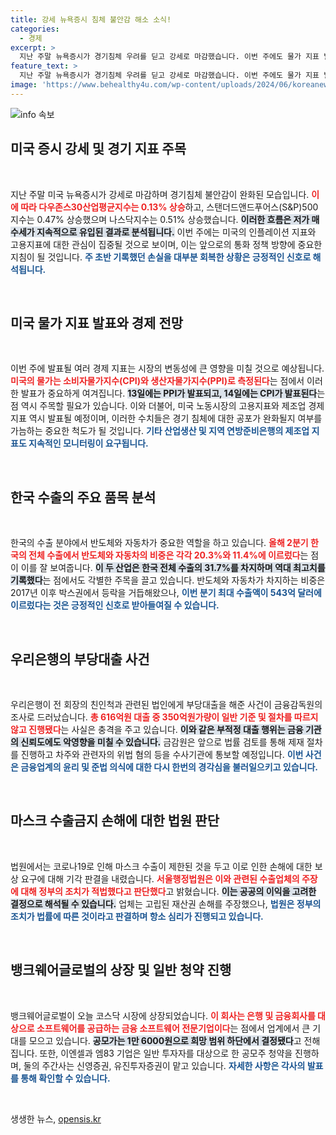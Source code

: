 ```yaml
---
title: 강세 뉴욕증시 침체 불안감 해소 소식!
categories:
  - 경제
excerpt: >
  지난 주말 뉴욕증시가 경기침체 우려를 딛고 강세로 마감했습니다. 이번 주에도 물가 지표 발표를 앞두고 관심이 집중되고 있으며, 한국의 반도체와 자동차 수출 비중이 역대 최고치를 기록했습니다.
feature_text: >
  지난 주말 뉴욕증시가 경기침체 우려를 딛고 강세로 마감했습니다. 이번 주에도 물가 지표 발표를 앞두고 관심이 집중되고 있으며, 한국의 반도체와 자동차 수출 비중이 역대 최고치를 기록했습니다.
image: 'https://www.behealthy4u.com/wp-content/uploads/2024/06/koreanews.jpg'
---
```


<p><img src="https://www.behealthy4u.com/wp-content/uploads/2024/06/koreanews.jpg" alt="info 속보" /></p>

<h2 data-ke-size="size26">미국 증시 강세 및 경기 지표 주목</h2>

<p data-ke-size="size16">&nbsp;</p>

<p>지난 주말 미국 뉴욕증시가 강세로 마감하며 경기침체 불안감이 완화된 모습입니다. <b><span style="color: #ee2323;">이에 따라 다우존스30산업평균지수는 0.13% 상승</span></b>하고, 스탠더드앤드푸어스(S&amp;P)500지수는 0.47% 상승했으며 나스닥지수는 0.51% 상승했습니다. <b><span style="background-color: #21538527;">이러한 흐름은 저가 매수세가 지속적으로 유입된 결과로 분석됩니다.</span></b> 
이번 주에는 미국의 인플레이션 지표와 고용지표에 대한 관심이 집중될 것으로 보이며, 이는 앞으로의 통화 정책 방향에 중요한 지침이 될 것입니다. <b><span style="color: #1a5490;">주 초반 기록했던 손실을 대부분 회복한 상황은 긍정적인 신호로 해석됩니다.</span></b></p>

<p data-ke-size="size16">&nbsp;</p>

<h2 data-ke-size="size26">미국 물가 지표 발표와 경제 전망</h2>

<p data-ke-size="size16">&nbsp;</p>

<p>이번 주에 발표될 여러 경제 지표는 시장의 변동성에 큰 영향을 미칠 것으로 예상됩니다. <b><span style="color: #ee2323;">미국의 물가는 소비자물가지수(CPI)와 생산자물가지수(PPI)로 측정된다</span></b>는 점에서 이러한 발표가 중요하게 여겨집니다. <b><span style="background-color: #21538527;">13일에는 PPI가 발표되고, 14일에는 CPI가 발표된다</span></b>는 점 역시 주목할 필요가 있습니다. 
이와 더불어, 미국 노동시장의 고용지표와 제조업 경제 지표 역시 발표될 예정이며, 이러한 수치들은 경기 침체에 대한 공포가 완화될지 여부를 가늠하는 중요한 척도가 될 것입니다. <b><span style="color: #1a5490;">기타 산업생산 및 지역 연방준비은행의 제조업 지표도 지속적인 모니터링이 요구됩니다.</span></b></p>

<p data-ke-size="size16">&nbsp;</p>

<h2 data-ke-size="size26">한국 수출의 주요 품목 분석</h2>

<p data-ke-size="size16">&nbsp;</p>

<p>한국의 수출 분야에서 반도체와 자동차가 중요한 역할을 하고 있습니다. <b><span style="color: #ee2323;">올해 2분기 한국의 전체 수출에서 반도체와 자동차의 비중은 각각 20.3%와 11.4%에 이르렀다</span></b>는 점이 이를 잘 보여줍니다. <b><span style="background-color: #21538527;">이 두 산업은 한국 전체 수출의 31.7%를 차지하며 역대 최고치를 기록했다</span></b>는 점에서도 각별한 주목을 끌고 있습니다. 
반도체와 자동차가 차지하는 비중은 2017년 이후 박스권에서 등락을 거듭해왔으나, <b><span style="color: #1a5490;">이번 분기 최대 수출액이 543억 달러에 이르렀다는 것은 긍정적인 신호로 받아들여질 수 있습니다.</span></b></p>

<p data-ke-size="size16">&nbsp;</p>

<h2 data-ke-size="size26">우리은행의 부당대출 사건</h2>

<p data-ke-size="size16">&nbsp;</p>

<p>우리은행이 전 회장의 친인척과 관련된 법인에게 부당대출을 해준 사건이 금융감독원의 조사로 드러났습니다. <b><span style="color: #ee2323;">총 616억원 대출 중 350억원가량이 일반 기준 및 절차를 따르지 않고 진행됐다</span></b>는 사실은 충격을 주고 있습니다. <b><span style="background-color: #21538527;">이와 같은 부적정 대출 행위는 금융 기관의 신뢰도에도 악영향을 미칠 수 있습니다.</span></b>
금감원은 앞으로 법률 검토를 통해 제재 절차를 진행하고 차주와 관련자의 위법 혐의 등을 수사기관에 통보할 예정입니다. <b><span style="color: #1a5490;">이번 사건은 금융업계의 윤리 및 준법 의식에 대한 다시 한번의 경각심을 불러일으키고 있습니다.</span></b></p>

<p data-ke-size="size16">&nbsp;</p>

<h2 data-ke-size="size26">마스크 수출금지 손해에 대한 법원 판단</h2>

<p data-ke-size="size16">&nbsp;</p>

<p>법원에서는 코로나19로 인해 마스크 수출이 제한된 것을 두고 이로 인한 손해에 대한 보상 요구에 대해 기각 판결을 내렸습니다. <b><span style="color: #ee2323;">서울행정법원은 이와 관련된 수출업체의 주장에 대해 정부의 조치가 적법했다고 판단했다</span></b>고 밝혔습니다. <b><span style="background-color: #21538527;">이는 공공의 이익을 고려한 결정으로 해석될 수 있습니다.</span></b>
업체는 고립된 재산권 손해를 주장했으나, <b><span style="color: #1a5490;">법원은 정부의 조치가 법률에 따른 것이라고 판결하며 항소 심리가 진행되고 있습니다.</span></b></p>

<p data-ke-size="size16">&nbsp;</p>

<h2 data-ke-size="size26">뱅크웨어글로벌의 상장 및 일반 청약 진행</h2>

<p data-ke-size="size16">&nbsp;</p>

<p>뱅크웨어글로벌이 오늘 코스닥 시장에 상장되었습니다. <b><span style="color: #ee2323;">이 회사는 은행 및 금융회사를 대상으로 소프트웨어를 공급하는 금융 소프트웨어 전문기업이다</span></b>는 점에서 업계에서 큰 기대를 모으고 있습니다. <b><span style="background-color: #21538527;">공모가는 1만 6000원으로 희망 범위 하단에서 결정됐다</span></b>고 전해집니다.
또한, 이엔셀과 엠83 기업은 일반 투자자를 대상으로 한 공모주 청약을 진행하며, 둘의 주간사는 신영증권, 유진투자증권이 맡고 있습니다. <b><span style="color: #1a5490;">자세한 사항은 각사의 발표를 통해 확인할 수 있습니다.</span></b></p>

<p data-ke-size="size16">&nbsp;</p>
생생한 뉴스, <a href="https://opensis.kr" rel="dofollow">opensis.kr</a>


